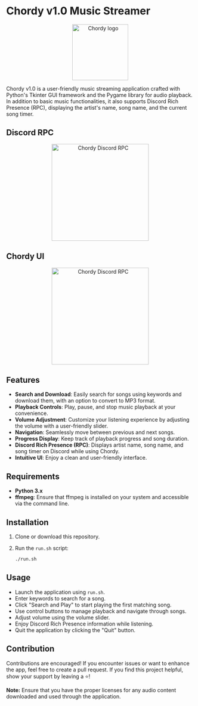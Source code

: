 # Chordy v1.0 Music Streamer

<p align="center">
  <img src="https://media.discordapp.net/attachments/1058897998156922911/1146464180363350036/xudReaO.png?ex=655e1bf8&is=654ba6f8&hm=0c5c7b2ea62cc35396603059f7fc122e7f3fd9cb8689bac87a62557605989a68&=&width=676&height=676" alt="Chordy logo" width="150">
</p>


Chordy v1.0 is a user-friendly music streaming application crafted with Python's Tkinter GUI framework and the Pygame library for audio playback. In addition to basic music functionalities, it also supports Discord Rich Presence (RPC), displaying the artist's name, song name, and the current song timer.

## Discord RPC

<p align="center">
  <img src="https://cdn.discordapp.com/attachments/551050418541821992/1200521180336107681/discordrpc.png?ex=65c67b79&is=65b40679&hm=42d251a9040e5eef897898fb59d9156a899eae653208eb400786d4851ddcc3b8&" alt="Chordy Discord RPC" width="260">
</p>

## Chordy UI

<p align="center">
  <img src="https://cdn.discordapp.com/attachments/551050418541821992/1200521470682611802/459844.png?ex=65c67bbf&is=65b406bf&hm=4d2124b35b52a3123d39831910de0299f67b559bd5f532262f3b72e2c996259f&" alt="Chordy Discord RPC" width="260">
</p>


## Features

- **Search and Download**: Easily search for songs using keywords and download them, with an option to convert to MP3 format.
- **Playback Controls**: Play, pause, and stop music playback at your convenience.
- **Volume Adjustment**: Customize your listening experience by adjusting the volume with a user-friendly slider.
- **Navigation**: Seamlessly move between previous and next songs.
- **Progress Display**: Keep track of playback progress and song duration.
- **Discord Rich Presence (RPC)**: Displays artist name, song name, and song timer on Discord while using Chordy.
- **Intuitive UI**: Enjoy a clean and user-friendly interface.

## Requirements

- **Python 3.x**
- **ffmpeg**: Ensure that ffmpeg is installed on your system and accessible via the command line.

## Installation

1. Clone or download this repository.
2. Run the `run.sh` script:

   ```bash
   ./run.sh
   ```

## Usage

- Launch the application using `run.sh`.
- Enter keywords to search for a song.
- Click "Search and Play" to start playing the first matching song.
- Use control buttons to manage playback and navigate through songs.
- Adjust volume using the volume slider.
- Enjoy Discord Rich Presence information while listening.
- Quit the application by clicking the "Quit" button.

## Contribution

Contributions are encouraged! If you encounter issues or want to enhance the app, feel free to create a pull request. If you find this project helpful, show your support by leaving a ⭐️!

**Note:** Ensure that you have the proper licenses for any audio content downloaded and used through the application.
